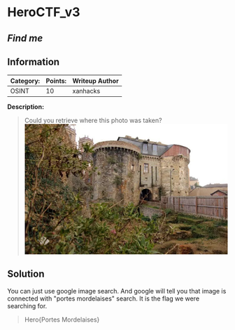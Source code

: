 # __HeroCTF_v3__ 
## _Find me_

## Information

**Category:** | **Points:** | **Writeup Author**
--- | --- | ---
OSINT | 10 | xanhacks

**Description:** 

> Could you retrieve where this photo was taken?
![Find me image](https://github.com/DimaIvanovskiy/ctf-write-ups/blob/main/HeroCTF_v3/FindMe/find_me.jpg)

## Solution
You can just use google image search. And google will tell you that image is connected with "portes mordelaises" search. It is the flag we were searching for.

> Hero{Portes Mordelaises}
